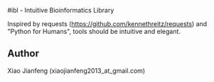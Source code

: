 #ibl - Intuitive Bioinformatics Library

Inspired by requests (https://github.com/kennethreitz/requests) and "Python for Humans", tools should be intuitive and elegant.


## Author
Xiao Jianfeng (xiaojianfeng2013_at_gmail.com)
